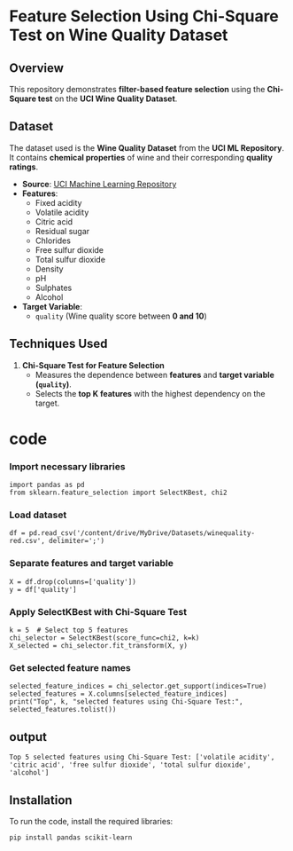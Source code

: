 # Feature Selection Using Chi-Square Test on Wine Quality Dataset

## **Overview**
This repository demonstrates **filter-based feature selection** using the **Chi-Square test** on the **UCI Wine Quality Dataset**.

## **Dataset**
The dataset used is the **Wine Quality Dataset** from the **UCI ML Repository**.
It contains **chemical properties** of wine and their corresponding **quality ratings**.

- **Source**: [UCI Machine Learning Repository](https://archive.ics.uci.edu/ml/datasets/Wine+Quality)
- **Features**:
  - Fixed acidity
  - Volatile acidity
  - Citric acid
  - Residual sugar
  - Chlorides
  - Free sulfur dioxide
  - Total sulfur dioxide
  - Density
  - pH
  - Sulphates
  - Alcohol
- **Target Variable**:  
  - `quality` (Wine quality score between **0 and 10**)

## **Techniques Used**
1. **Chi-Square Test for Feature Selection**  
   - Measures the dependence between **features** and **target variable (`quality`)**.  
   - Selects the **top K features** with the highest dependency on the target.

# code
### Import necessary libraries
```
import pandas as pd
from sklearn.feature_selection import SelectKBest, chi2
```
### Load dataset
```
df = pd.read_csv('/content/drive/MyDrive/Datasets/winequality-red.csv', delimiter=';')
```
### Separate features and target variable
```
X = df.drop(columns=['quality'])
y = df['quality']
```
### Apply SelectKBest with Chi-Square Test
```
k = 5  # Select top 5 features
chi_selector = SelectKBest(score_func=chi2, k=k)
X_selected = chi_selector.fit_transform(X, y)
```
### Get selected feature names
```
selected_feature_indices = chi_selector.get_support(indices=True)
selected_features = X.columns[selected_feature_indices]
print("Top", k, "selected features using Chi-Square Test:", selected_features.tolist())
```

## output
```
Top 5 selected features using Chi-Square Test: ['volatile acidity', 'citric acid', 'free sulfur dioxide', 'total sulfur dioxide', 'alcohol']
```
## **Installation**
To run the code, install the required libraries:
```bash
pip install pandas scikit-learn
